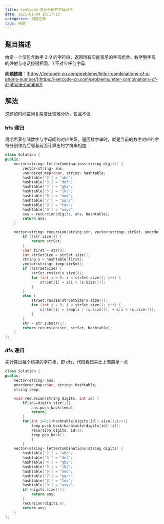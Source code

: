 ```yaml
---
title: Leetcode-电话号码的字母组合
date: 2021-01-04 10:17:13
categories: 刷题记录
tags: 刷题
---
```


## 题目描述

给定一个仅包含数字 2-9 的字符串，返回所有它能表示的字母组合。数字到字母的映射与电话按键相同，1 不对应任何字母

**刷题链接**：[https://leetcode-cn.com/problems/letter-combinations-of-a-phone-number/](https://leetcode-cn.com/problems/letter-combinations-of-a-phone-number/)

<!--more-->

## 解法

这题的时间空间复杂度比较难分析，暂且不谈

### bfs 递归

用哈希表存储数字与字母间的对应关系。遍历数字串时，就是当前的数字对应的字符分别作为后缀与前面计算出的字符串相加

```C++
class Solution {
public:
    vector<string> letterCombinations(string digits) {
        vector<string> ans;
        unordered_map<char, string> hashtable;
        hashtable['2'] = "abc";
        hashtable['3'] = "def";
        hashtable['4'] = "ghi";
        hashtable['5'] = "jkl";
        hashtable['6'] = "mno";
        hashtable['7'] = "pqrs";
        hashtable['8'] = "tuv";
        hashtable['9'] = "wxyz";
        ans = recursion(digits, ans, hashtable);
        return ans;
    }

    vector<string> recursion(string str, vector<string> strSet, unordered_map<char, string> hashtable) {
        if (!str.size()) {
            return strSet;
        }
        char first = str[0];
        int strSetSize = strSet.size();
        string s = hashtable[first];
        vector<string> temp(strSet);
        if (!strSetSize) {
            strSet.resize(s.size());
            for (int i = 0; i < strSet.size(); i++) {
                strSet[i] = s[i % (s.size())];
            }
        }
        else {
            strSet.resize(strSetSize*s.size());
            for (int i = 0; i < strSet.size(); i++) {
                strSet[i] = temp[i / (s.size())] + s[i % (s.size())];
            }
        }
        str = str.substr(1);
        return recursion(str, strSet, hashtable);
    }
};
```

### dfs 递归

先计算出每个结果的字符串，即 dfs，代码看起来比上面简单一点

```C++
class Solution {
public:
    vector<string> ans;
    unordered_map<char, string> hashtable;
    string temp;

    void recursion(string digits, int id) {
        if(id==digits.size()){
            ans.push_back(temp);
            return;
        }
        for(int i=0;i<hashtable[digits[id]].size();i++){
            temp.push_back(hashtable[digits[id]][i]);
            recursion(digits, id+1);
            temp.pop_back();
            }
        }
    vector<string> letterCombinations(string digits) {
        hashtable['2'] = "abc";
        hashtable['3'] = "def";
        hashtable['4'] = "ghi";
        hashtable['5'] = "jkl";
        hashtable['6'] = "mno";
        hashtable['7'] = "pqrs";
        hashtable['8'] = "tuv";
        hashtable['9'] = "wxyz";
        if(!digits.size()){
            return ans;
        }
        recursion(digits,0);
        return ans;
    }
};
```
